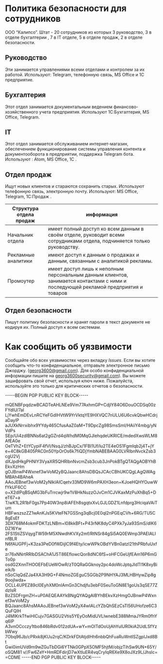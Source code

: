 # Политика безопасности для сотрудников
ООО “Калипсо”. Штат - 20 сотрудников из которых 3 руководство, 3 в отделе бухгалтерии , 7 в IT отделе, 5 в отделе продаж, 2 в отделе безопасности.

## Руководство
Эти занимается управлениями всеми отделами и контролем за их работой. Используют: Telegram, телефонную связь, MS Office и 1C предприятие.

## Бухгалтерия 
Этот отдел занимается документальным ведением финансово-хозяйственного учета предприятия. Используют 1С:Бухгалтерия, MS Office, Telegram.

## IT 
Этот отдел занимается обслуживанием интернет-магазин, обеспечением функционирование системы управления контента и документооборота в предприятии, поддержка Telegram бота. Используют : Atom, MS Office, 1C .

## Отдел продаж
Ищут новых клиентов и стараются сохранить старых. Используют телефонную связь, электронную почту. Используют: MS Office, Telegram, 1C:Продаж .

Структура отдела продаж | информация
------------ | -------------
Начальник отдела | имеет полный доступ ко всем данным в своём отделе, руководит всеми сотрудниками отдела, подчиняется только руководству.
Рекламные аналитики | имеют доступ к данным о продажах и данным, связанным с аналитикой рекламы.
Промоутер | имеет доступ лишь к неполным персональным данным клиентов, занимается контактами с ними и последующей рекламой предприятия и товаров

## Отдел безопасности
Пишут политику безопасности и хранят пароли в текст документе не кодируя их. Полный доступ к всем системам. 

# Как сообщить об уязвимости
Сообщайте обо всех уязвимостях через вкладку _Issues_. Если вы хотите сообщить что-то конфиденциальное, отправьте электронное письмо Джорджу. (georg3600@gmail.com).
Для особо конфиденциальной информации пишите на georg3600security@gmail.com). Вы можете зашифровать свой отчет, используя ключ ниже. Пожалуйста, используйте это только для критических отчетов о безопасности.


-----BEGIN PGP PUBLIC KEY BLOCK-----

mQENBFpqdzwBCADTeAHLNEe9Vm77AxhmGP+CdjlY84O6DouOCDSq00zFYdIU/7aI
LjYwhEmDEvLnRCYeFGdIHVtW9YrVktqYE9HXVQC7nULU6U6cvkQbwHCdrjaDaylP
aJUXkNrrxibhx9YYdy465CfusAaZ0aM+T9DpcZg98SmsSml/HAiiY4mbg/yNVdPs
SEp/Ui4zdIBNNs6at2gGZrd4qWhdM0MqGJlehqdeUKRICE/mdedXwsWLM8AfEA0e
OeTVhZ+EtYCypiF4fVl/NsqJ/zhBJpCx/1FBI1Uf/lu2TE4eOS1FgmIqb2j4T+jY
e+4C8kGB405PAC0n50YpOrOs6k7fiQDjYmbNABEBAAG0LVRlbnNvckZsb3cgU2Vj
dXJpdHkgPHNlY3VyaXR5QHRlbnNvcmZsb3cub3JnPokBTgQTAQgAOBYhBEkvXzHm
gOJBnwP4Wxnef3wVoM2yBQJaanc8AhsDBQsJCAcCBhUKCQgLAgQWAgMBAh4BAheA
AAoJEBnef3wVoM2yNlkIAICqetv33MD9W6mPAXH3eon+KJoeHQHYOuwWfYkUF6CC
o+X2dlPqBSqMG3bFuTrrcwjr9w1V8HkNuzzOJvCm1CJVKaxMzPuXhBq5+DeT67+a
T/wK1L2R1bF0gs7Pp40W3np8iAFEh8sgqtxXvLGJLGDZ1Lnfdprg3HciqaVAiTum
HBFwszszZZ1wAnKJs5KVteFN7GSSng3qBcj0E0ql2nPGEqCVh+6RG/TU5C8gEsEf
3DX768M4okmFDKTzLNBm+l08kkBFt+P43rNK8dyC4PXk7yJa93SmS/dlK6DZ16Yw
2FS1StiZSVqygTW59rM5XNwdhKVXy2mf/RtNSr84gSi5AQ0EWmp3PAEIALInfBLR
N6fAUGPFj+K3za3PeD0fWDijlC9f4Ety/icwWPkOBdYVBn0atzI21thPRbfuUxfe
zr76xNNrtRRlbDSAChA1J5T86EflowcQor8dNC6fS+oHFCGeUjfEAm16P6mGTo0p
osdG2XnnTHOOEFbEUeWOwR/zT0QRaGGknoy2pc4doWcJptqJIdTl1K8xyBieik/b
nSoClqQdZJa4XA3H9G+F4NmoZGEguC5GGb2P9NHYAJ3MLHBHywZip8g9oojIwda+
OCLL4UPEZ89cl0EyhXM0nIAmGn3Chdjfu3ebF0SeuToGN8E1goUs3qSE77ZdzIsR
BzZSDFrgmZH+uP0AEQEAAYkBNgQYAQgAIBYhBEkvXzHmgOJBnwP4Wxnef3wVoM2y
BQJaanc8AhsMAAoJEBnef3wVoM2yX4wIALcYZbQhSEzCsTl56UHofze6C3QuFQIH
J4MIKrkTfwiHlCujv7GASGU2Vtis5YEyOoMidUVLlwnebE388MmaJYRm0fhYq6lP
A3vnOCcczy1tbo846bRdv012zdUA+wY+mOITdOoUjAhYulUR0kiA2UdLSfYzbWwy
7Obq96Jb/cPRxk8jKUu2rqC/KDrkFDtAtjdIHh6nbbQhFuaRuWntISZgpIJxd8Bt
Gwi0imUVd9m9wZGuTbDGi6YTNk0GPpX5OMF5hjtM/objzTihSw9UN+65Y/oSQM81
v//Fw6ZeY+HmRDFdirjD7wXtIuER4vqCryIqR6Xe9X8oJXz9L/Jhslc=
=CDME
-----END PGP PUBLIC KEY BLOCK-----



